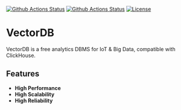 [![Github Actions Status](https://github.com/vectorengine/vectordb/workflows/VectorDB%20Lint/badge.svg)](https://github.com/vectorengine/vectordb/actions?query=workflow%3A%22VectorDB+Lint%22)
[![Github Actions Status](https://github.com/vectorengine/vectordb/workflows/VectorDB%20Test/badge.svg)](https://github.com/vectorengine/vectordb/actions?query=workflow%3A%22VectorDB+Test%22)
[![License](https://img.shields.io/badge/License-Apache%202.0-blue.svg)](https://opensource.org/licenses/Apache-2.0)

# VectorDB

VectorDB is a free analytics DBMS for IoT & Big Data, compatible with ClickHouse.

## Features

* **High Performance**
* **High Scalability**
* **High Reliability**


